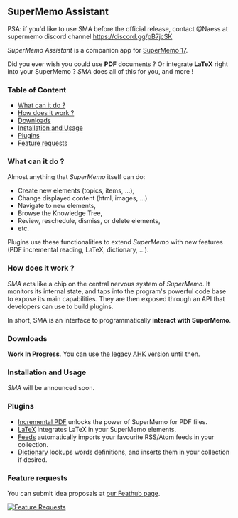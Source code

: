 ## SuperMemo Assistant

PSA: if you'd like to use SMA before the official release, contact @Naess at supermemo discord channel https://discord.gg/pB7jcSK

*SuperMemo Assistant* is a companion app for [SuperMemo 17](https://super-memo.com/supermemo17.html).

Did you ever wish you could use **PDF** documents ? Or integrate **LaTeX** right into your SuperMemo ? *SMA* does all of this for you, and more !

### Table of Content
- [What can it do ?](#what-can-it-do-)
- [How does it work ?](#how-does-it-work-)
- [Downloads](#downloads)
- [Installation and Usage](#installation-and-usage)
- [Plugins](#plugins)
- [Feature requests](#feature-requests)

### What can it do ?

Almost anything that *SuperMemo* itself can do:
- Create new elements (topics, items, ...),
- Change displayed content (html, images, ...)
- Navigate to new elements,
- Browse the Knowledge Tree,
- Review, reschedule, dismiss, or delete elements,
- etc.

Plugins use these functionalities to extend *SuperMemo* with new features (PDF incremental reading, LaTeX, dictionary, ...).

### How does it work ?

*SMA* acts like a chip on the central nervous system of *SuperMemo*. It monitors its internal state, and taps into the program's powerful code base to expose its main capabilities. They are then exposed through an API that developers can use to build plugins.

In short, SMA is an interface to programmatically **interact with SuperMemo**.

### Downloads

**Work In Progress**. You can use [the legacy AHK version](https://github.com/supermemo/SuperMemoScripts) until then.

### Installation and Usage

*SMA* will be announced soon.

### Plugins

- [Incremental PDF](https://github.com/supermemo/SuperMemoAssistant.Plugins.PDF) unlocks the power of SuperMemo for PDF files.
- [LaTeX](https://github.com/supermemo/SuperMemoAssistant.Plugins.LateX) integrates LaTeX in your SuperMemo elements.
- [Feeds](https://github.com/supermemo/SuperMemoAssistant.Plugins.Feeds) automatically imports your favourite RSS/Atom feeds in your collection.
- [Dictionary](https://github.com/supermemo/SuperMemoAssistant.Plugins.Dictionary) lookups words definitions, and inserts them in your collection if desired.

### Feature requests

You can submit idea proposals at [our Feathub page](https://feathub.com/supermemo/SuperMemoAssistant).

[![Feature Requests](http://feathub.com/supermemo/SuperMemoAssistant?format=svg)](http://feathub.com/supermemo/SuperMemoAssistant)

